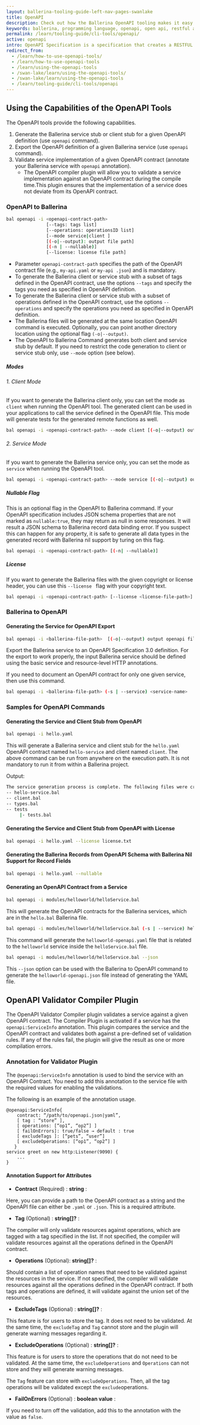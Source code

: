 ```yaml
---
layout: ballerina-tooling-guide-left-nav-pages-swanlake
title: OpenAPI 
description: Check out how the Ballerina OpenAPI tooling makes it easy for users to start developing a service documented in the OpenAPI contract.
keywords: ballerina, programming language, openapi, open api, restful api
permalink: /learn/tooling-guide/cli-tools/openapi/
active: openapi
intro: OpenAPI Specification is a specification that creates a RESTFUL contract for APIs, detailing all of its resources and operations in a human and machine-readable format for easy development, discovery, and integration. Ballerina OpenAPI tooling will make it easy for users to start the development of a service documented in an OpenAPI contract in Ballerina by generating Ballerina service and client skeletons.
redirect_from:
  - /learn/how-to-use-openapi-tools/
  - /learn/how-to-use-openapi-tools
  - /learn/using-the-openapi-tools
  - /swan-lake/learn/using-the-openapi-tools/
  - /swan-lake/learn/using-the-openapi-tools
  - /learn/tooling-guide/cli-tools/openapi
---
```


## Using the Capabilities of the OpenAPI Tools

The OpenAPI tools provide the following capabilities.
 
 1. Generate the Ballerina service stub or client stub for a given OpenAPI definition (use `openapi` command).
 2. Export the OpenAPI definition of a given Ballerina service (use `openapi` command).
 3. Validate service implementation of a given OpenAPI contract (annotate your Ballerina service with `openapi` annotation).
    - The OpenAPI compiler plugin will allow you to validate a service implementation against an OpenAPI contract during
  the compile time.This plugin ensures that the implementation of a service does not deviate from its OpenAPI contract.   

### OpenAPI to Ballerina

```bash
bal openapi -i <openapi-contract-path>
               [--tags: tags list]
               [--operations: operationsID list]
               [--mode service|client ]
               [(-o|--output): output file path]
               [(-n | --nullable)]
               [--license: license file path]
```

* Parameter `openapi-contract-path` specifies the path of the OpenAPI contract file (e.g., `my-api.yaml` or `my-api
.json`) and is mandatory.
* To generate the Ballerina client or service stub with a subset of tags defined in the OpenAPI contract, use the
 options `--tags` and specify the tags you need as specified in OpenAPI definition.
* To generate the Ballerina client or service stub with a subset of operations defined in the OpenAPI contract, use the
  options `--operations` and specify the operations you need as specified in OpenAPI definition.
* The Ballerina files will be generated at the same location OpenAPI command is executed. Optionally, you can point
 another directory location using the optional flag  `(-o|--output)`.
* The OpenAPI to Ballerina Command generates both client and service stub by default. If you need to restrict the
 code generation to client or service stub only, use `--mode` option (see below).

##### Modes

###### 1. Client Mode
If you want to generate the Ballerina client only, you can set the mode as  `client` when running the OpenAPI tool. 
The generated client can be used in your applications to call the service defined in the OpenAPI file. This mode will
 generate tests for the generated remote functions as well.

```bash
bal openapi -i <openapi-contract-path> --mode client [(-o|--output) output file path]
```
###### 2. Service Mode
If you want to generate the Ballerina service only, you can set the mode as `service` when running the OpenAPI tool.

```bash
bal openapi -i <openapi-contract-path> --mode service [(-o|--output) output file path]
```

##### Nullable Flag
This is an optional flag in the OpenAPI to Ballerina command. If your OpenAPI specification includes JSON schema
properties that are not marked as `nullable:true`, they may return as null in some responses. It will result a JSON
schema to Ballerina record data binding error. If you suspect this can happen for any property, it is safe to 
 generate all data types in the generated record with Ballerina nil support by turing on this flag.

```bash
bal openapi -i <openapi-contract-path> [(-n| --nullable)]
```

##### License 
If you want to generate the Ballerina files with the given copyright or license header, you can use this `--license
` flag with your copyright text.

```bash
bal openapi -i <openapi-contract-path> [--license <license-file-path>]
```
### Ballerina to OpenAPI

#### Generating the Service for OpenAPI Export

```bash
bal openapi -i <ballerina-file-path>  [(-o|--output) output openapi file path]
```

Export the Ballerina service to an  OpenAPI Specification 3.0 definition. For the export to work properly, the input Ballerina service should be defined using the basic service and resource-level HTTP annotations.

If you need to document an OpenAPI contract for only one given service, then use this command.

```bash
bal openapi -i <ballerina-file-path> (-s | --service) <service-name>
```

### Samples for OpenAPI Commands

#### Generating the Service and Client Stub from OpenAPI

```bash
bal openapi -i hello.yaml
```

This will generate a Ballerina service and client stub for the `hello.yaml` OpenAPI contract named `hello-service` and client named `client`. The above command can be run from anywhere on the execution path. It is not mandatory to run it from within a Ballerina project.

Output:

```bash
The service generation process is complete. The following files were created.
-- hello-service.bal
-- client.bal
-- types.bal
-- tests
     |- tests.bal
```
#### Generating the Service and Client Stub from OpenAPI with License 

```bash
bal openapi -i hello.yaml --license license.txt
```

#### Generating the Ballerina Records from OpenAPI Schema with Ballerina Nil Support for Record Fields  

```bash
bal openapi -i hello.yaml --nullable
```

#### Generating an OpenAPI Contract from a Service

 ```bash
bal openapi -i modules/helloworld/helloService.bal
  ```

This will generate the OpenAPI contracts for the Ballerina services, which are in the `hello.bal` Ballerina file.

 ```bash 
bal openapi -i modules/helloworld/helloService.bal (-s | --service) helloworld
  ```

This command will generate the `helloworld-openapi.yaml` file that is related to the `helloworld` service inside the `helloService.bal` file.
 ```bash
bal openapi -i modules/helloworld/helloService.bal --json
  ```
This `--json` option can be used with the Ballerina to OpenAPI command to generate the `helloworld-openapi.json` file 
instead of generating the YAML file.

## OpenAPI Validator Compiler Plugin

The OpenAPI Validator Compiler plugin validates a service against a given OpenAPI contract. The Compiler Plugin is activated if a service has the `openapi:ServiceInfo` annotation. This plugin compares the service and the OpenAPI contract and validates both against a pre-defined set of validation rules. If any of the rules fail, the plugin will give the result as one or more compilation errors.

### Annotation for Validator Plugin 

The `@openapi:ServiceInfo` annotation is used to bind the service with an OpenAPI Contract. You need to add this annotation to the service file with the required values for enabling the validations. 

The following is an example of the annotation usage.

```ballerina
@openapi:ServiceInfo{
    contract: “/path/to/openapi.json|yaml”,
    [ tag : “store” ],
    [ operations: [“op1”, “op2”] ] 
    [ failOnErrors]: true/false → default : true
    [ excludeTags ]: [“pets”, “user”]
    [ excludeOperations: [“op1”, “op2”] ]
   }
service greet on new http:Listener(9090) {
    ...
}
```

#### Annotation Support for Attributes

- **Contract** (Required) : **string**  :

Here, you can provide a path to the OpenAPI contract as a string and the OpenAPI file can either be `.yaml` or `.json`. This is a required attribute.

- **Tag** (Optional) : **string[]?**     :

The compiler will only validate resources against operations, which are tagged with a tag specified in the list. If not specified, the compiler will validate resources against all the operations defined in the OpenAPI contract. 

- **Operations** (Optional): **string[]?**  :

Should contain a list of operation names that need to be validated against the resources in the service. If not specified, the compiler will validate resources against all the operations defined in the OpenAPI contract. If both tags and operations are defined, it will validate against the union set of the resources.

- **ExcludeTags** (Optional) : **string[]?**    :

This feature is for users to store the tag. It does not need to be validated. At the same time, the `excludeTag` and `Tag` cannot store and the plugin will generate warning messages regarding
 it.

- **ExcludeOperations** (Optional) : **string[]?**  :

This feature is for users to store the operations that do not need to be validated.
At the same time, the `excludeOperations` and  `Operations` can not store and they will generate warning messages.

The `Tag` feature can store with `excludeOperations`. Then, all the tag operations will be validated except the `exclude`operations.
 
- **FailOnErrors** (Optional) : **boolean value**   :

If you need to turn off the validation, add this to the annotation with the value as `false`.
